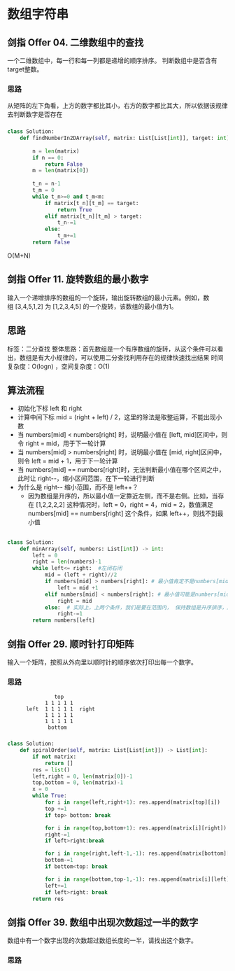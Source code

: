 # 数组字符串

## 剑指 Offer 04. 二维数组中的查找
一个二维数组中，每一行和每一列都是递增的顺序排序。 判断数组中是否含有target整数。

### 思路
从矩阵的左下角看，上方的数字都比其小，右方的数字都比其大，所以依据该规律去判断数字是否存在
###
```python
class Solution:
    def findNumberIn2DArray(self, matrix: List[List[int]], target: int) -> bool:
        
        n = len(matrix)
        if n == 0:
            return False
        m = len(matrix[0])
        
        t_n = n-1
        t_m = 0
        while t_n>=0 and t_m<m:
            if matrix[t_n][t_m] == target:
                return True
            elif matrix[t_n][t_m] > target:
                t_n-=1
            else:
                t_m+=1
        return False
```
O(M+N)

## 剑指 Offer 11. 旋转数组的最小数字
输入一个递增排序的数组的一个旋转，输出旋转数组的最小元素。例如，数组 [3,4,5,1,2] 为 [1,2,3,4,5] 的一个旋转，该数组的最小值为1。  
 
## 思路
标签：二分查找
整体思路：首先数组是一个有序数组的旋转，从这个条件可以看出，数组是有大小规律的，可以使用二分查找利用存在的规律快速找出结果
时间复杂度：O(logn) ，空间复杂度：O(1) 
## 算法流程
+ 初始化下标 left 和 right
+ 计算中间下标 mid = (right + left) / 2​，这里的除法是取整运算，不能出现小数
+ 当 numbers[mid] < numbers[right] 时，说明最小值在 ​[left, mid]​ 区间中，则令 right = mid，用于下一轮计算
+ 当 numbers[mid] > numbers[right]​ 时，说明最小值在 [mid, right]​ 区间中，则令 left = mid + 1，用于下一轮计算
+ 当 numbers[mid] == numbers[right]​ 时，无法判断最小值在哪个区间之中，此时让 right--，缩小区间范围，在下一轮进行判断
+ 为什么是 right-- 缩小范围，而不是 left++？
    + 因为数组是升序的，所以最小值一定靠近左侧，而不是右侧。比如，当存在 [1,2,2,2,2] 这种情况时，left = 0，right = 4，mid = 2，数值满足 numbers[mid] == numbers[right] 这个条件，如果 left++，则找不到最小值

##
```python
class Solution:
    def minArray(self, numbers: List[int]) -> int:
        left = 0
        right = len(numbers)-1
        while left<= right:  #左闭右闭
            mid = (left + right)//2
            if numbers[mid] > numbers[right]: # 最小值肯定不是numbers[mid], 因此范围改为在[mid+1,right]中存在最小值
                left = mid +1
            elif numbers[mid] < numbers[right]: # 最小值可能是numbers[mid],因此范围改为[left,mid]中存在最小值
                right = mid
            else:  # 实际上，上两个条件，我们是要在范围内， 保持数组是升序排序，所以，我们需要的最小数一定是靠左的，因此当numbers[mid] == numbers[right]，right-=1
                right-=1
        return numbers[left]
```
## 剑指 Offer 29. 顺时针打印矩阵
输入一个矩阵，按照从外向里以顺时针的顺序依次打印出每一个数字。

### 思路
```
               top
            1 1 1 1 1
      left  1 1 1 1 1  right
            1 1 1 1 1
            1 1 1 1 1
             bottom
```

### 

```python
class Solution:
    def spiralOrder(self, matrix: List[List[int]]) -> List[int]:
        if not matrix:
            return []
        res = list()
        left,right = 0, len(matrix[0])-1
        top,bottom = 0, len(matrix)-1
        x = 0
        while True:
            for i in range(left,right+1): res.append(matrix[top][i])
            top +=1
            if top> bottom: break

            for i in range(top,bottom+1): res.append(matrix[i][right])
            right-=1
            if left>right:break

            for i in range(right,left-1,-1): res.append(matrix[bottom][i])
            bottom-=1
            if bottom<top: break

            for i in range(bottom,top-1,-1): res.append(matrix[i][left])
            left+=1
            if left>right: break
        return res
```
 
## 剑指 Offer 39. 数组中出现次数超过一半的数字

数组中有一个数字出现的次数超过数组长度的一半，请找出这个数字。

### 思路
